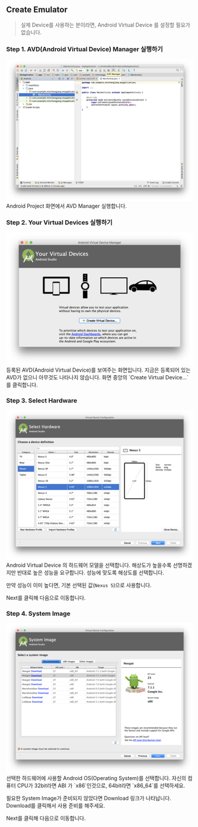 ## Create Emulator
> 실제 Device를 사용하는 분이라면, Android Virtual Device 를 설정할 필요가 없습니다.

### Step 1. AVD(Android Virtual Device) Manager 실행하기
<img src="./imgs/1. AVD Manager.png" />
Android Project 화면에서 AVD Manager 실행합니다.

### Step 2. Your Virtual Devices 실행하기
<img src="./imgs/2. Your Virtual Devices.png" />
등록된 AVD(Android Virtual Device)를 보여주는 화면입니다.
지금은 등록되어 있는 AVD가 없으니 아무것도 나타나지 않습니다.
화면 중앙의 `Create Virtual Device...` 를 클릭합니다.

### Step 3. Select Hardware
<img src="./imgs/3. Select Hardware.png" />
Android Virtual Device 의 하드웨어 모델을 선택합니다.
해상도가 높을수록 선명하겠지만 반대로 높은 성능을 요구합니다.
성능에 맞도록 해상도를 선택합니다.

만약 성능이 이미 높다면, 기본 선택된 값(`Nexus 5`)으로 사용합니다.

Next를 클릭해 다음으로 이동합니다.

### Step 4. System Image
<img src="./imgs/4. System Image.png" />
선택한 하드웨어에 사용할 Android OS(Operating System)를 선택합니다.
자신의 컴퓨터 CPU가 32bit라면 ABI 가 `x86`인것으로, 64bit라면 `x86_64`를 선택하세요.

필요한 System Image가 준비되지 않았다면 Download 링크가 나타납니다. Download를 클릭해서 사용 준비를 해주세요.

Next를 클릭해 다음으로 이동합니다.

